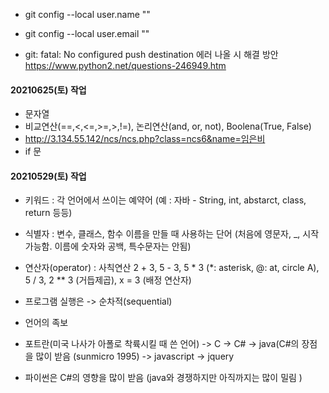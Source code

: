 - git config --local user.name ""
- git config --local user.email "" 

- git: fatal: No configured push destination 에러 나올 시 해결 방안
  https://www.python2.net/questions-246949.htm 


#### 20210625(토) 작업
- 문자열
- 비교연산(==,<,<=,>=,>,!=), 논리연산(and, or, not), Boolena(True, False)
- http://3.134.55.142/ncs/ncs.php?class=ncs6&name=임은비
- if 문 


#### 20210529(토) 작업
- 키워드 : 각 언어에서 쓰이는 예약어 (예 : 자바 - String, int, abstarct, class, return 등등)
- 식별자 : 변수, 클래스, 함수 이름을 만들 때 사용하는 단어 (처음에 영문자, _, 시작 가능함. 이름에 숫자와 공백, 특수문자는 안됨)
- 연산자(operator) : 사칙연산 2 + 3, 5 - 3, 5 * 3 (*: asterisk, @: at, circle A), 5 / 3, 2 ** 3 (거듭제곱), x = 3 (배정 연산자)
- 프로그램 실행은 -> 순차적(sequential) 


- 언어의 족보
- 포트란(미국 나사가 아폴로 착륙시킬 때 쓴 언어) -> C -> C# -> java(C#의 장점을 많이 받음 (sunmicro 1995) -> javascript -> jquery
- 파이썬은 C#의 영향을 많이 받음 (java와 경쟁하지만 아직까지는 많이 밀림 )